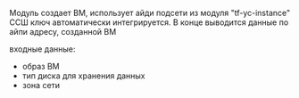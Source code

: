 Модуль создает ВМ, использует айди подсети из модуля "tf-yc-instance"
ССШ ключ автоматически интегрируется.
В конце выводится данные по айпи адресу, созданной ВМ

входные данные:
 - образ ВМ
 - тип диска для хранения данных
 - зона сети


